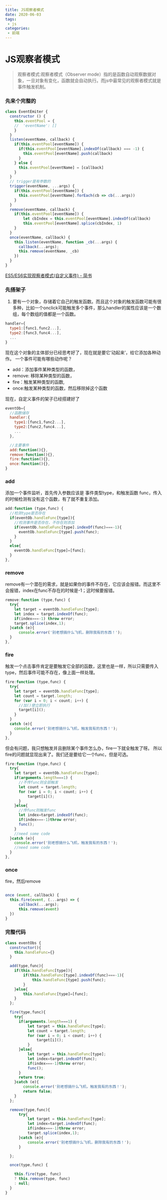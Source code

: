```yaml
---
title: JS观察者模式
date: 2020-06-03
tags:
 - js
categories:
 - 前端
---
```



# JS观察者模式

> 观察者模式:观察者模式（Observer mode）指的是函数自动观察数据对象，一旦对象有变化，函数就会自动执行。而js中最常见的观察者模式就是事件触发机制。

### 先来个完整的
```js
class EventEmiter {
  constructor () {
    this.eventPool = {
    //  'eventName': []
    }
  }
  listen(eventName, callback) {
    if(this.eventPool[eventName]) {
      if(this.eventPool[eventName].indexOf(callback) === -1) {
        this.eventPool[eventName].push(callback)
      }
    } else {
      this.eventPool[eventName] = [callback]
    }
  }
  // trigger是有参数的
  trigger(eventName, ...args) {
    if(this.eventPool[eventName]) {
      this.eventPool[eventName].forEach(cb => cb(...args))
    }
  }
  remove(eventName, callback) {
    if(this.eventPool[eventName]) {
        let cbIndex = this.eventPool[eventName].indexOf(callback)
        this.eventPool[eventName].splice(cbIndex, 1)
    }
  }
  once(eventName, callback) {
    this.listen(eventName, function _cb(...args) {
      callback(...args);
      this.remove(eventName, _cb)
    })  
  }
}
```


[ES5/ES6实现观察者模式(自定义事件) - 简书](https://www.jianshu.com/p/10a20df72bf2)

### 先搭架子

1. 要有一个对象，存储着它自己的触发函数。而且这个对象的触发函数可能有很多种，比如一个onclick可能触发多个事件，那么handler的属性应该是一个数组，每个数组的值都是一个函数。

```js
handler={
  type1:[func1,func2...],
  type2:[func3,func4...],
  ...
}
```

现在这个对象的主体部分已经思考好了，现在就是要它‘动起来’，给它添加各种动作。
一个事件可能有哪些动作呢？

 - add：添加事件某种类型的函数，
 - remove: 移除某种类型的函数，
 - fire：触发某种类型的函数,
 - once:触发某种类型的函数，然后移除掉这个函数

现在，自定义事件的架子已经搭建好了

```js
eventOb={
  //函数储存
  handler:{
    type1:[func1,func2...],
    type2:[func2,func4...],
    ...
  },

  //主要事件
  add:function(){},
  remove:function(){},
  fire:function(){},
  once:function(){},
}
```


### add
添加一个事件监听，首先传入参数应该是 事件类型type，和触发函数 func，传入的时候检测有没有这个函数，有了就不重复添加。

```js
add:function (type,func) {
  //检测type是否存在
  if(eventOb.handleFunc[type]){
    //检测事件是否存在，不存在则添加
    if(eventOb.handleFunc[type].indexOf(func)===-1){
      eventOb.handleFunc[type].push(func);
    }
  }
  else{
    eventOb.handleFunc[type]=[func];
  }
},
```

### remove
remove有一个潜在的需求，就是如果你的事件不存在，它应该会报错。而这里不会报错，index在func不存在的时候是-1；这时候要报错。
```js
remove:function (type,func) {
  try{
    let target = eventOb.handleFunc[type];
    let index = target.indexOf(func);
    if(index===-1) throw error;
    target.splice(index,1);
  }catch (e){
      console.error('别老想搞什么飞机，删除我有的东西！');
  }
},
```

### fire
触发一个点击事件肯定是要触发它全部的函数，这里也是一样，所以只需要传入type，然后事件可能不存在，像上面一样处理。

```js
fire:function (type,func) {
  try{
    let target = eventOb.handleFunc[type];
    let count = target.length;
    for (var i = 0; i < count; i++) {
      //加()使立即执行
      target[i]();
    }    
  }
  catch (e){
    console.error('别老想搞什么飞机，触发我有的东西！');
  }
},
```


但会有问题，我只想触发并且删除某个事件怎么办，fire一下就全触发了呀。
所以fire的问题就显现出来了。我们还是要给它一个func，但是可选。
```js
fire:function (type,func) {
  try{
    let target = eventOb.handleFunc[type];
    if(arguments.length===1) {
      //不传func则全部触发
      let count = target.length;
      for (var i = 0; i < count; i++) {
          target[i]();
      }
    }else{
      //传func则触发func
      let index=target.indexOf(func);
      if(index===-1)throw error;
      func();
    }
    //need some code
  }catch (e){
    console.error('别老想搞什么飞机，触发我有的东西！');
    //need some code
  }
},
```

### once
fire，然后remove
```js

once (event, callback) {
  this.fire(event, (...args) => {
      callback(...args);
      this.remove(event)
  })
}
```


### 完整代码
```js
class eventObs {
  constructor(){
    this.handleFunc={}
  }

  add(type,func){
    if(this.handleFunc[type]){
        if(this.handleFunc[type].indexOf(func)===-1){
            this.handleFunc[type].push(func);
        }
    }else{
        this.handleFunc[type]=[func];
    }
  };

  fire(type,func){
    try{
      if(arguments.length===1) {
          let target = this.handleFunc[type];
          let count = target.length;
          for (var i = 0; i < count; i++) {
              target[i]();
          }
      }else{
          let target = this.handleFunc[type];
          let index=target.indexOf(func);
          if(index===-1)throw error;
          func();
      }
      return true;
    }catch (e){
        console.error('别老想搞什么飞机，触发我有的东西！');
        return false;
    }
  };

  remove(type,func){
      try{
          let target = this.handleFunc[type];
          let index=target.indexOf(func);
          if(index===-1)throw error;
          target.splice(index,1);
      }catch (e){
          console.error('别老想搞什么飞机，删除我有的东西！');
      }

  };

  once(type,func) {

    this.fire(type, func)
    ? this.remove(type, func)
    : null;
  }
}
```